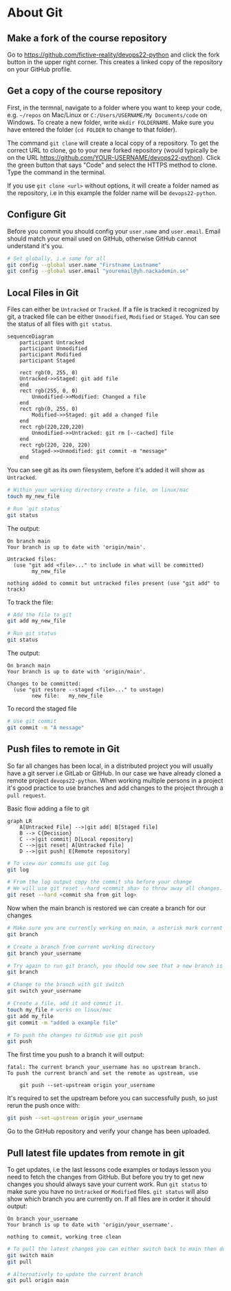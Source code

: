 # About Git

## Make a fork of the course repository

Go to https://github.com/fictive-reality/devops22-python and click the fork button in the upper right corner. This creates a linked copy of the repository on your GitHub profile.

## Get a copy of the course repository

First, in the termnal, navigate to a folder where you want to keep your code, e.g. `~/repos` on Mac/Linux or `C:/Users/USERNAME/My Documents/code` on Windows. To create a new folder, write `mkdir FOLDERNAME`. Make sure you have entered the folder (`cd FOLDER` to change to that folder).

The command `git clone` will create a local copy of a repository. To get the correct URL to clone, go to your new forked repository (would typically be on the URL https://github.com/YOUR-USERNAME/devops22-python). Click the green button that says "Code" and select the HTTPS method to clone. Type the command in the terminal.

If you use `git clone <url>` without options, it will create a folder named as the repository, i.e in this example the folder name will be `devops22-python`.

## Configure Git

Before you commit you should config your `user.name` and `user.email`. Email should match your email used on GitHub, otherwise GitHub cannot understand it's you.

```bash
# Set globally, i.e same for all
git config --global user.name "Firstname Lastname"
git config --global user.email "youremail@yh.nackademin.se"
```

<div class="page"/>

## Local Files in Git

Files can either be `Untracked` or `Tracked`. If a file is tracked it recognized by git, a tracked file can be either `Unmodified`, `Modified` or `Staged`. You can see the status of all files with `git status`.

```mermaid
sequenceDiagram
    participant Untracked
    participant Unmodified
    participant Modified
    participant Staged

    rect rgb(0, 255, 0)
    Untracked->>Staged: git add file
    end
    rect rgb(255, 0, 0)
        Unmodified->>Modified: Changed a file
    end
    rect rgb(0, 255, 0)
        Modified->>Staged: git add a changed file
    end
    rect rgb(220,220,220)
        Unmodified->>Untracked: git rm [--cached] file
    end
    rect rgb(220, 220, 220)
        Staged->>Unmodified: git commit -m "message"
    end
```

You can see git as its own filesystem, before it's added it will show as `Untracked`.

```bash
# Within your working directory create a file, on linux/mac
touch my_new_file

# Run `git status`
git status
```

The output:

```text
On branch main
Your branch is up to date with 'origin/main'.

Untracked files:
  (use "git add <file>..." to include in what will be committed)
        my_new_file

nothing added to commit but untracked files present (use "git add" to track)
```

To track the file:

```bash
# Add the file to git
git add my_new_file

# Run git status
git status
```

The output:

```text
On branch main
Your branch is up to date with 'origin/main'.

Changes to be committed:
  (use "git restore --staged <file>..." to unstage)
        new file:   my_new_file
```

To record the staged file

```bash
# Use git commit
git commit -m "A message"
```

<div class="page"/>

## Push files to remote in Git

So far all changes has been local, in a distributed project you will usually have a git server i.e GitLab or GitHub. In our case we have already cloned a remote project `devops22-python`. When working multiple persons in a project it's good practice to use branches and add changes to the project through a `pull request`.

Basic flow adding a file to git

```mermaid
graph LR
    A[Untracked File] -->|git add| B[Staged file]
    B --> C{Decision}
    C -->|git commit| D[Local repository]
    C -->|git reset| A[Untracked file]
    D -->|git push| E[Remote repository]
```

```bash
# To view our commits use git log
git log

# From the log output copy the commit sha before your change
# We will use git reset --hard <commit sha> to throw away all changes. *USE WITH CAUTION*
git reset --hard <commit sha from git log>
```

Now when the main branch is restored we can create a branch for our changes

```bash
# Make sure you are currently working on main, a asterisk mark current branch
git branch 

# Create a branch from current working directory
git branch your_username

# Try again to run git branch, you should now see that a new branch is created
git branch

# Change to the branch with git switch
git switch your_username

# Create a file, add it and commit it.
touch my_file # works on linux/mac
git add my_file
git commit -m "added a example file"

# To push the changes to GitHub use git push
git push
```

The first time you push to a branch it will output:

```text
fatal: The current branch your_username has no upstream branch.
To push the current branch and set the remote as upstream, use

    git push --set-upstream origin your_username
```

It's required to set the upstream before you can successfully push, so just rerun the push once with:

```bash
git push --set-upstream origin your_username
```

Go to the GitHub repository and verify your change has been uploaded.

<div class="page"/>

## Pull latest file updates from remote in git

To get updates, i.e the last lessons code examples or todays lesson you need to fetch the changes from GitHub. But before you try to get new changes you should always save your current work. Run `git status` to make sure you have no `Untracked` or `Modified` files. `git status` will also show which branch you are currently on. If all files are in order it should output:

```text
On branch your_username
Your branch is up to date with 'origin/your_username'.

nothing to commit, working tree clean
```

```bash
# To pull the latest changes you can either switch back to main then do a git pull
git switch main
git pull

# Alternatively to update the current branch
git pull origin main 
```
